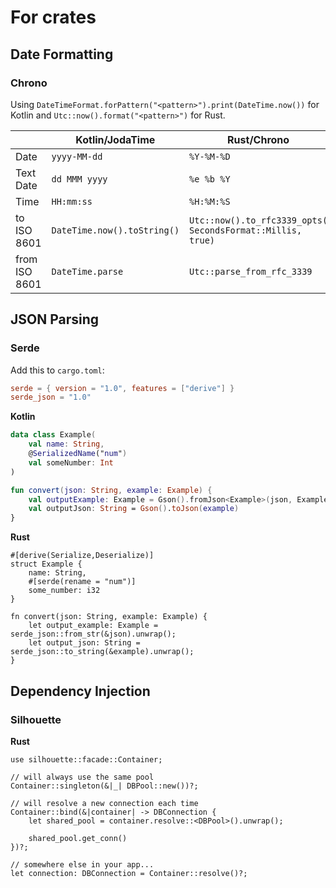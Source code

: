 # For crates

## Date Formatting

### Chrono

Using `DateTimeFormat.forPattern("<pattern>").print(DateTime.now())` for Kotlin and `Utc::now().format("<pattern>")` for Rust.

|   | Kotlin/JodaTime | Rust/Chrono | Example |
| - | - | - | - |
| Date | `yyyy-MM-dd` | `%Y-%M-%D` | 2000-01-01 |
| Text Date | `dd MMM yyyy` | `%e %b %Y` | 15 Jun 2004 |
| Time | `HH:mm:ss` | `%H:%M:%S` | 14:12:56 |
| to ISO 8601 | `DateTime.now().toString()` | `Utc::now().to_rfc3339_opts( SecondsFormat::Millis, true)` | 1996-12-19T16:39:57.000Z |
| from ISO 8601 | `DateTime.parse` | `Utc::parse_from_rfc_3339` ||

## JSON Parsing

### Serde

Add this to `cargo.toml`:
```toml
serde = { version = "1.0", features = ["derive"] }
serde_json = "1.0"
```

**Kotlin**

```kotlin
data class Example(
    val name: String,
    @SerializedName("num")
    val someNumber: Int
)

fun convert(json: String, example: Example) {
    val outputExample: Example = Gson().fromJson<Example>(json, Example::class.java)
    val outputJson: String = Gson().toJson(example)
}
```

**Rust**

```rust,ignore
#[derive(Serialize,Deserialize)]
struct Example {
    name: String,
    #[serde(rename = "num")]
    some_number: i32
}

fn convert(json: String, example: Example) {
    let output_example: Example = serde_json::from_str(&json).unwrap();
    let output_json: String = serde_json::to_string(&example).unwrap();
}
```

## Dependency Injection

### Silhouette

**Rust**
```rust,ignore
use silhouette::facade::Container;

// will always use the same pool
Container::singleton(&|_| DBPool::new())?;

// will resolve a new connection each time
Container::bind(&|container| -> DBConnection {
    let shared_pool = container.resolve::<DBPool>().unwrap();

    shared_pool.get_conn()
})?;

// somewhere else in your app...
let connection: DBConnection = Container::resolve()?;
```
